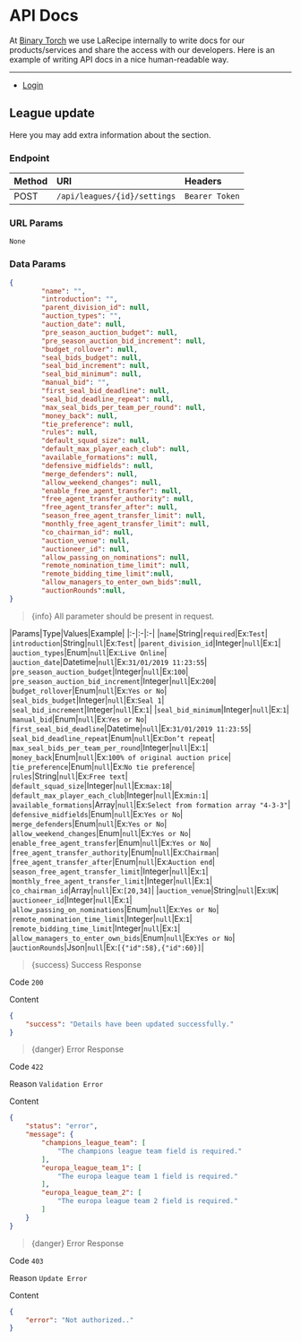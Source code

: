 # API Docs

At [Binary Torch](https://binarytorch.com.my/) we use LaRecipe internally to write docs for our products/services and share the access with our developers. Here is an example of writing API docs in a nice human-readable way.

---

- [Login](#login_social)

<a name="division_update"></a>
## League update

Here you may add extra information about the section.

### Endpoint

|Method|URI|Headers|
|:-|:-|:-|
|POST|`/api/leagues/{id}/settings`|`Bearer Token`|

### URL Params

```text
None
```

### Data Params

```json
{
        "name": "",
        "introduction": "",
        "parent_division_id": null,
        "auction_types": "",
        "auction_date": null,
        "pre_season_auction_budget": null,
        "pre_season_auction_bid_increment": null,
        "budget_rollover": null,
        "seal_bids_budget": null,
        "seal_bid_increment": null,
        "seal_bid_minimum": null,
        "manual_bid": "",
        "first_seal_bid_deadline": null,
        "seal_bid_deadline_repeat": null,
        "max_seal_bids_per_team_per_round": null,
        "money_back": null,
        "tie_preference": null,
        "rules": null,
        "default_squad_size": null,
        "default_max_player_each_club": null,
        "available_formations": null,
        "defensive_midfields": null,
        "merge_defenders": null,
        "allow_weekend_changes": null,
        "enable_free_agent_transfer": null,
        "free_agent_transfer_authority": null,
        "free_agent_transfer_after": null,
        "season_free_agent_transfer_limit": null,
        "monthly_free_agent_transfer_limit": null,
        "co_chairman_id": null,
        "auction_venue": null,
        "auctioneer_id": null,
        "allow_passing_on_nominations": null,
        "remote_nomination_time_limit": null,
        "remote_bidding_time_limit":null,
        "allow_managers_to_enter_own_bids":null,
        "auctionRounds":null,
}
```

> {info} All parameter should be present in request.

|Params|Type|Values|Example|
|:-|:-|:-|
|`name`|String|`required`|Ex:`Test`|
|`introduction`|String|`null`|Ex:`Test`|
|`parent_division_id`|Integer|`null`|Ex:`1`|
|`auction_types`|Enum|`null`|Ex:`Live Online`|
|`auction_date`|Datetime|`null`|Ex:`31/01/2019 11:23:55`|
|`pre_season_auction_budget`|Integer|`null`|Ex:`100`|
|`pre_season_auction_bid_increment`|Integer|`null`|Ex:`200`|
|`budget_rollover`|Enum|`null`|Ex:`Yes or No`|
|`seal_bids_budget`|Integer|`null`|Ex:`Seal 1`|
|`seal_bid_increment`|Integer|`null`|Ex:`1`|
|`seal_bid_minimum`|Integer|`null`|Ex:`1`|
|`manual_bid`|Enum|`null`|Ex:`Yes or No`|
|`first_seal_bid_deadline`|Datetime|`null`|Ex:`31/01/2019 11:23:55`|
|`seal_bid_deadline_repeat`|Enum|`null`|Ex:`Don’t repeat`|
|`max_seal_bids_per_team_per_round`|Integer|`null`|Ex:`1`|
|`money_back`|Enum|`null`|Ex:`100% of original auction price`|
|`tie_preference`|Enum|`null`|Ex:`No tie preference`|
|`rules`|String|`null`|Ex:`Free text`|
|`default_squad_size`|Integer|`null`|Ex:`max:18`|
|`default_max_player_each_club`|Integer|`null`|Ex:`min:1`|
|`available_formations`|Array|`null`|Ex:`Select from formation array "4-3-3"`|
|`defensive_midfields`|Enum|`null`|Ex:`Yes or No`|
|`merge_defenders`|Enum|`null`|Ex:`Yes or No`|
|`allow_weekend_changes`|Enum|`null`|Ex:`Yes or No`|
|`enable_free_agent_transfer`|Enum|`null`|Ex:`Yes or No`|
|`free_agent_transfer_authority`|Enum|`null`|Ex:`Chairman`|
|`free_agent_transfer_after`|Enum|`null`|Ex:`Auction end`|
|`season_free_agent_transfer_limit`|Integer|`null`|Ex:`1`|
|`monthly_free_agent_transfer_limit`|Integer|`null`|Ex:`1`|
|`co_chairman_id`|Array|`null`|Ex:`[20,34]`|
|`auction_venue`|String|`null`|Ex:`UK`|
|`auctioneer_id`|Integer|`null`|Ex:`1`|
|`allow_passing_on_nominations`|Enum|`null`|Ex:`Yes or No`|
|`remote_nomination_time_limit`|Integer|`null`|Ex:`1`|
|`remote_bidding_time_limit`|Integer|`null`|Ex:`1`|
|`allow_managers_to_enter_own_bids`|Enum|`null`|Ex:`Yes or No`|
|`auctionRounds`|Json|`null`|Ex:`[{"id":58},{"id":60}]`|


> {success} Success Response

Code `200`

Content

```json
{
    "success": "Details have been updated successfully."
}
```

> {danger} Error Response

Code `422`

Reason `Validation Error`

Content

```json
{
    "status": "error",
    "message": {
        "champions_league_team": [
            "The champions league team field is required."
        ],
        "europa_league_team_1": [
            "The europa league team 1 field is required."
        ],
        "europa_league_team_2": [
            "The europa league team 2 field is required."
        ]
    }
}
```

> {danger} Error Response

Code `403`

Reason `Update Error`

Content

```json
{
    "error": "Not authorized.."
}
```

